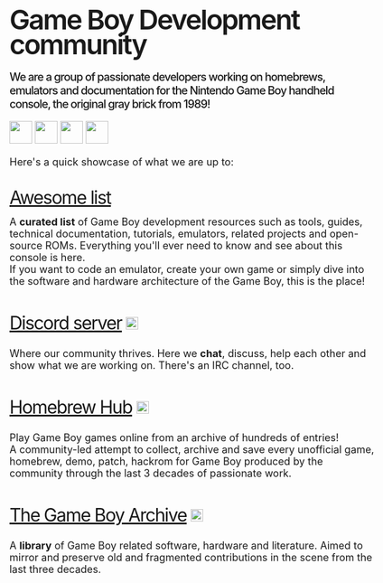 <div style="line-height: 90%;letter-spacing: -0.05em; font-weight: 400; font-size: 2.7em;"><span style="font-weight: 600;
letter-spacing: -0.05em;">
    Game Boy Development community
</span></div>
<div style="letter-spacing: -0.055em; font-weight: 500; font-size: 20px;">
        <br>
We are a group of passionate developers working on homebrews, emulators and documentation for the Nintendo Game Boy handheld console, the original gray brick from 1989!
</div>

<a href="https://github.com/gbdev" target="_blank"> <img height="40" width="40" src="https://cdn.jsdelivr.net/npm/simple-icons@latest/icons/github.svg"></a>&nbsp;<a href="https://instagram.com/gb_things" target="_blank"><img height="40" width="40" src="https://cdn.jsdelivr.net/npm/simple-icons@latest/icons/instagram.svg"></a>&nbsp;<a href="https://twitter.com/gb_things" target="_blank"><img height="40" width="40" src="https://cdn.jsdelivr.net/npm/simple-icons@latest/icons/twitter.svg"></a>&nbsp;<a href="https://discordapp.com/invite/gpBxq85" target="_blank"><img height="40" width="40" src="https://cdn.jsdelivr.net/npm/simple-icons@latest/icons/discord.svg"></a>

<div>
Here's a quick showcase of what we are up to:<br><br>
<p class="projectTitle"><a href="list.html">Awesome list</a>
<span></span></p>
A <b>curated list</b> of Game Boy development resources such as tools, guides, technical documentation, tutorials, emulators, related projects and open-source ROMs. Everything you'll ever need to know and see about this console is here. <br>If you want to code an emulator, create your own game or simply dive into the software and hardware architecture of the Game Boy, this is the place!
<br><br>
<p class="projectTitle"><a target="_blank" href="https://discord.gg/gpBxq85">Discord server</a>&nbsp;<img height="22" src="https://img.shields.io/badge/dynamic/json.svg?label=chat&amp;colorB=green&amp;suffix=%20online&amp;query=count&amp;uri=https%3A%2F%2Fgbhh.avivace.com%2Fapi%2Fdiscord&amp;style=flat-square"></p>
Where our community thrives. Here we <b>chat</b>, discuss, help each other and show what we are working on. There's an IRC channel, too.
<br><br>
 <p class="projectTitle"><a target="_blank" href="https://gbhh.avivace.com">Homebrew Hub</a>&nbsp;<img height="22" src="https://img.shields.io/badge/dynamic/json.svg?label=games&amp;suffix=%20entries&amp;colorB=blue&amp;query=games&amp;uri=https%3A%2F%2Fgbhh.avivace.com%2Fapi%2Finfo&amp;style=flat-square"></p>
Play Game Boy games online from an archive of hundreds of entries! <br>
A community-led attempt to collect, archive and save every unofficial game, homebrew, demo, patch, hackrom for Game Boy produced by the community through the last 3 decades of passionate work.
<br><br>
<p class="projectTitle"><a target="_blank" href="https://github.com/gb-archive">The Game Boy Archive</a>&nbsp;<img style="font-family: Monospace" height="22" src="https://img.shields.io/badge/dynamic/json.svg?label=mirrored%20projects&amp;url=https%3A%2F%2Fapi.github.com%2Forgs%2Fgb-archive&amp;query=public_repos&amp;style=flat-square"></p>
A <b>library</b> of Game Boy related software, hardware and literature. Aimed to mirror and preserve old and fragmented contributions in the scene from the last three decades.
</div>

<style>
body{
        font-size:18px !important;
}

.projectTitle{
        font-size:32px;
        letter-spacing: -0.05em;
        line-height: 0;
}
        </style>
